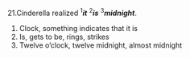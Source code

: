 21.Cinderella realized <sup>1</sup>***it*** <sup>2</sup>***is*** <sup>3</sup>***midnight***.
1. Clock, something indicates that it is
2. Is, gets to be, rings, strikes
3. Twelve o’clock, twelve midnight, almost midnight
